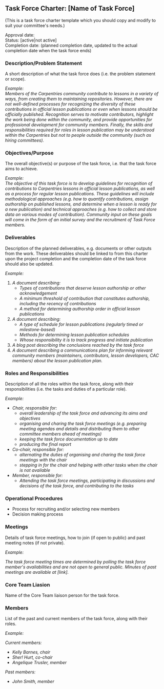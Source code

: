 ## Task Force Charter: [Name of Task Force]

(This is a task force charter template which you should copy and modify to suit your committee's needs.)

Approval date: <br />
Status: [active|not active] <br />
Completion date: (planned completion date, updated to the actual completion date when the task force ends)

### Description/Problem Statement
A short description of what the task force does (i.e. the problem statement or scope).

_Example:_  
_Members of the Carpentries community contribute to lessons in a variety of ways, from creating them to maintaining repositories. However, there are not well-defined processes for recognizing the diversity of these contributions in official lesson publications or even when lessons should be officially published. Recognition serves to motivate contributors, highlight the work being done within the community, and provide opportunities for professional development for community members. Finally, the skills and responsibilities required for roles in lesson publication may be understood within the Carpentries but not to people outside the community (such as hiring committees)._

### Objectives/Purpose
The overall objective(s) or purpose of the task force, i.e. that the task force aims to achieve. 

_Example:_  
_The objective of this task force is to develop guidelines for recognition of contributions to Carpentries lessons in official lesson publications, as well as a process for regular lesson publications. These guidelines will include methodological approaches (e.g. how to quantify contributions, assign authorship on published lessons, and determine when a lesson is ready for a new publication) and technical approaches (e.g. how to collect and store data on various modes of contribution). Community input on these goals will come in the form of an initial survey and the recruitment of Task Force members._

### Deliverables
Description of the planned deliverables, e.g. documents or other outputs from the work. These deliverables should be linked to from this charter upon the project completion and the completion date of the task force should also be updated. 

_Example:_ 
1. _A document describing:_
    - _Types of contributions that deserve lesson authorship or other acknowledgement_
    - _A minimum threshold of contribution that constitutes authorship, including the recency of contributions_
    - _A method for determining authorship order in official lesson publications_
2. _A document describing:_
    - _A type of schedule for lesson publications (regularly timed or milestone-based)_
    - _Methods for determining lesson publication schedules_
    - _Whose responsibility it is to track progress and initiate publication_
3. _A blog post describing the conclusions reached by the task force_
4. _A document describing a communications plan for informing relevant community members (maintainers, contributors, lesson developers, CAC members) about the lesson publication plan._  

### Roles and Responsibilities

Description of all the roles within the task force, along with their responsibilities (i.e. the tasks and duties of a particular role).

_Example:_
- _Chair, responsible for:_
  - _overall leadership of the task force and advancing its aims and objectives_
  - _organising and charing the task force meetings (e.g. preparing meeting agendas and details and distributing them to other committee members ahead of meetings)_ 
  - _keeping the task force documentation up to date_ 
  - _producing the final report_
- _Co-chair, responsible for:_ 
  - _alternating the duties of organising and charing the task force meetings with the chair_
  - _stepping in for the chair and helping with other tasks when the chair is not available_
- _Member, responsible for:_
  - _Attending the task force meetings, participating in discussions and decisions of the task force, and contributing to the tasks_
 
### Operational Procedures

  - Process for recruiting and/or selecting new members
  - Decision making process

### Meetings
Details of task force meetings, how to join (if open to public) and past meeting notes (if not private).

_Example:_

_The task force meeting times are determined by polling the task force member's availabilities and are not open to general public. Minutes of past meetings are available at [link]._

### Core Team Liasion

Name of the Core Team liaison person for the task force.

### Members

List of the past and current members of the task force, along with their roles.

_Example:_

_Current members:_

- _Kelly Barnes, chair_
- _Sher! Hurt, co-chair_
- _Angelique Trusler, member_

_Past members:_
- _John Smith, member_
